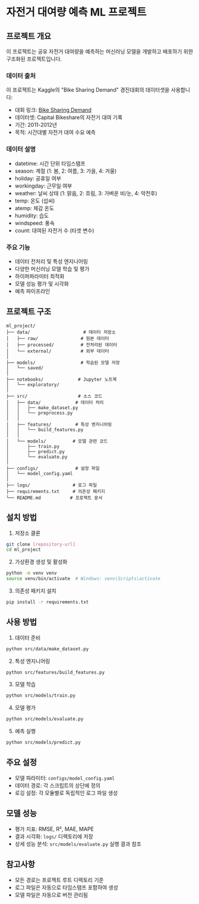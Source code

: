 # 자전거 대여량 예측 ML 프로젝트

## 프로젝트 개요
이 프로젝트는 공유 자전거 대여량을 예측하는 머신러닝 모델을 개발하고 배포하기 위한 구조화된 프로젝트입니다.

### 데이터 출처
이 프로젝트는 Kaggle의 "Bike Sharing Demand" 경진대회의 데이터셋을 사용합니다:
- 대회 링크: [Bike Sharing Demand](https://www.kaggle.com/competitions/bike-sharing-demand)
- 데이터셋: Capital Bikeshare의 자전거 대여 기록
- 기간: 2011-2012년
- 목적: 시간대별 자전거 대여 수요 예측

### 데이터 설명
- datetime: 시간 단위 타임스탬프
- season: 계절 (1: 봄, 2: 여름, 3: 가을, 4: 겨울)
- holiday: 공휴일 여부
- workingday: 근무일 여부
- weather: 날씨 상태 (1: 맑음, 2: 흐림, 3: 가벼운 비/눈, 4: 악천후)
- temp: 온도 (섭씨)
- atemp: 체감 온도
- humidity: 습도
- windspeed: 풍속
- count: 대여된 자전거 수 (타겟 변수)

### 주요 기능
- 데이터 전처리 및 특성 엔지니어링
- 다양한 머신러닝 모델 학습 및 평가
- 하이퍼파라미터 최적화
- 모델 성능 평가 및 시각화
- 예측 파이프라인

## 프로젝트 구조
```
ml_project/
├── data/                    # 데이터 저장소
│   ├── raw/                # 원본 데이터
│   ├── processed/          # 전처리된 데이터
│   └── external/           # 외부 데이터
│
├── models/                 # 학습된 모델 저장
│   └── saved/
│
├── notebooks/             # Jupyter 노트북
│   └── exploratory/
│
├── src/                   # 소스 코드
│   ├── data/             # 데이터 처리
│   │   ├── make_dataset.py
│   │   └── preprocess.py
│   │
│   ├── features/         # 특성 엔지니어링
│   │   └── build_features.py
│   │
│   └── models/          # 모델 관련 코드
│       ├── train.py
│       ├── predict.py
│       └── evaluate.py
│
├── configs/              # 설정 파일
│   └── model_config.yaml
│
├── logs/                # 로그 파일
├── requirements.txt     # 의존성 패키지
└── README.md           # 프로젝트 문서
```

## 설치 방법
1. 저장소 클론
```bash
git clone [repository-url]
cd ml_project
```

2. 가상환경 생성 및 활성화
```bash
python -m venv venv
source venv/bin/activate  # Windows: venv\Scripts\activate
```

3. 의존성 패키지 설치
```bash
pip install -r requirements.txt
```

## 사용 방법
1. 데이터 준비
```bash
python src/data/make_dataset.py
```

2. 특성 엔지니어링
```bash
python src/features/build_features.py
```

3. 모델 학습
```bash
python src/models/train.py
```

4. 모델 평가
```bash
python src/models/evaluate.py
```

5. 예측 실행
```bash
python src/models/predict.py
```

## 주요 설정
- 모델 파라미터: `configs/model_config.yaml`
- 데이터 경로: 각 스크립트의 상단에 정의
- 로깅 설정: 각 모듈별로 독립적인 로그 파일 생성

## 모델 성능
- 평가 지표: RMSE, R², MAE, MAPE
- 결과 시각화: `logs/` 디렉토리에 저장
- 상세 성능 분석: `src/models/evaluate.py` 실행 결과 참조

## 참고사항
- 모든 경로는 프로젝트 루트 디렉토리 기준
- 로그 파일은 자동으로 타임스탬프 포함하여 생성
- 모델 파일은 자동으로 버전 관리됨
